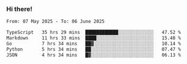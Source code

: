 ### Hi there!

<!--START_SECTION:waka-->

```txt
From: 07 May 2025 - To: 06 June 2025

TypeScript   35 hrs 29 mins  ████████████░░░░░░░░░░░░░   47.52 %
Markdown     11 hrs 33 mins  ████░░░░░░░░░░░░░░░░░░░░░   15.48 %
Go           7 hrs 34 mins   ██▓░░░░░░░░░░░░░░░░░░░░░░   10.14 %
Python       5 hrs 34 mins   ██░░░░░░░░░░░░░░░░░░░░░░░   07.47 %
JSON         4 hrs 34 mins   █▓░░░░░░░░░░░░░░░░░░░░░░░   06.13 %
```

<!--END_SECTION:waka-->
